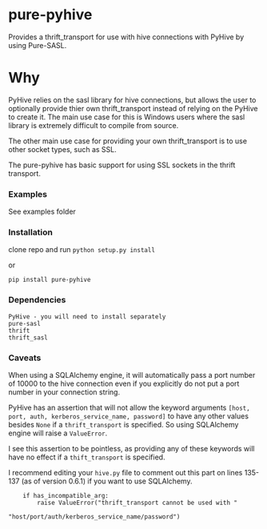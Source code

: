 # pure-pyhive
Provides a thrift_transport for use with hive connections with PyHive by using Pure-SASL.

# Why 
PyHive relies on the sasl library for hive connections, but allows the user to optionally provide thier own thrift_transport instead of relying on the PyHive to create it. The main use case for this is Windows users where the sasl library is extremely difficult to compile from source. 

The other main use case for providing your own thrift_transport is to use other socket types, such as SSL.

The pure-pyhive has basic support for using SSL sockets in the thrift transport.


### Examples

See examples folder


### Installation

clone repo and run 
```python setup.py install```

or 

```pip install pure-pyhive```

### Dependencies
```
PyHive - you will need to install separately
pure-sasl
thrift
thrift_sasl
```

### Caveats

When using a SQLAlchemy engine, it will automatically pass a port number of 10000 to the hive connection even if you explicitly do not put a port number in your connection string.

PyHive has an assertion that will not allow the keyword arguments `[host, port, auth, kerberos_service_name, password]` to have any other values besides `None` if a `thrift_transport` is specified. So using SQLAlchemy engine will raise a `ValueError`.

I see this assertion to be pointless, as providing any of these keywords will have no effect if a `thift_transport` is specified. 

I recommend editing your `hive.py` file to comment out this part on lines 135-137 (as of version 0.6.1) if you want to use SQLAlchemy.
```
    if has_incompatible_arg:
        raise ValueError("thrift_transport cannot be used with "
                         "host/port/auth/kerberos_service_name/password")
```
